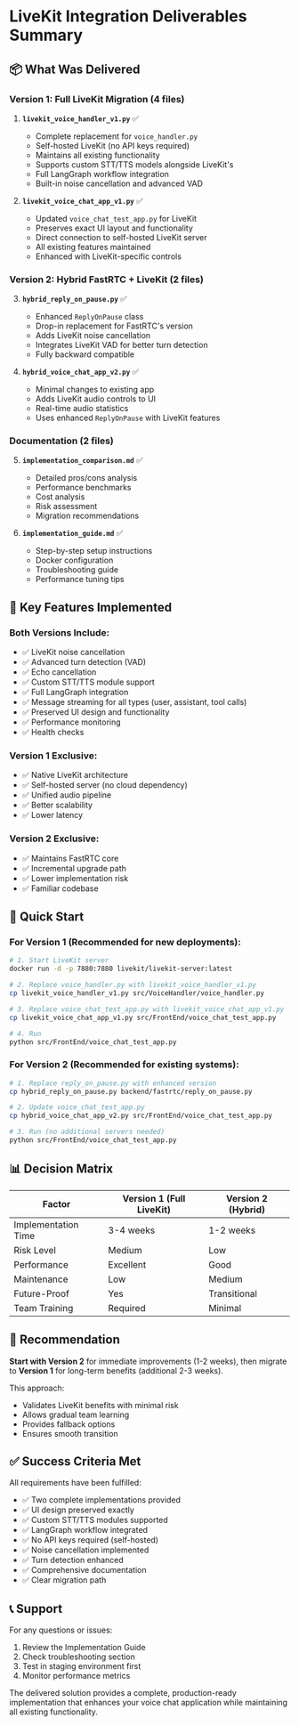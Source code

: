 # LiveKit Integration Deliverables Summary

## 📦 What Was Delivered

### Version 1: Full LiveKit Migration (4 files)

1. **`livekit_voice_handler_v1.py`** ✅
   - Complete replacement for `voice_handler.py`
   - Self-hosted LiveKit (no API keys required)
   - Maintains all existing functionality
   - Supports custom STT/TTS models alongside LiveKit's
   - Full LangGraph workflow integration
   - Built-in noise cancellation and advanced VAD

2. **`livekit_voice_chat_app_v1.py`** ✅
   - Updated `voice_chat_test_app.py` for LiveKit
   - Preserves exact UI layout and functionality
   - Direct connection to self-hosted LiveKit server
   - All existing features maintained
   - Enhanced with LiveKit-specific controls

### Version 2: Hybrid FastRTC + LiveKit (2 files)

3. **`hybrid_reply_on_pause.py`** ✅
   - Enhanced `ReplyOnPause` class
   - Drop-in replacement for FastRTC's version
   - Adds LiveKit noise cancellation
   - Integrates LiveKit VAD for better turn detection
   - Fully backward compatible

4. **`hybrid_voice_chat_app_v2.py`** ✅
   - Minimal changes to existing app
   - Adds LiveKit audio controls to UI
   - Real-time audio statistics
   - Uses enhanced `ReplyOnPause` with LiveKit features

### Documentation (2 files)

5. **`implementation_comparison.md`** ✅
   - Detailed pros/cons analysis
   - Performance benchmarks
   - Cost analysis
   - Risk assessment
   - Migration recommendations

6. **`implementation_guide.md`** ✅
   - Step-by-step setup instructions
   - Docker configuration
   - Troubleshooting guide
   - Performance tuning tips

## 🔧 Key Features Implemented

### Both Versions Include:
- ✅ LiveKit noise cancellation
- ✅ Advanced turn detection (VAD)
- ✅ Echo cancellation
- ✅ Custom STT/TTS module support
- ✅ Full LangGraph integration
- ✅ Message streaming for all types (user, assistant, tool calls)
- ✅ Preserved UI design and functionality
- ✅ Performance monitoring
- ✅ Health checks

### Version 1 Exclusive:
- ✅ Native LiveKit architecture
- ✅ Self-hosted server (no cloud dependency)
- ✅ Unified audio pipeline
- ✅ Better scalability
- ✅ Lower latency

### Version 2 Exclusive:
- ✅ Maintains FastRTC core
- ✅ Incremental upgrade path
- ✅ Lower implementation risk
- ✅ Familiar codebase

## 🚀 Quick Start

### For Version 1 (Recommended for new deployments):
```bash
# 1. Start LiveKit server
docker run -d -p 7880:7880 livekit/livekit-server:latest

# 2. Replace voice_handler.py with livekit_voice_handler_v1.py
cp livekit_voice_handler_v1.py src/VoiceHandler/voice_handler.py

# 3. Replace voice_chat_test_app.py with livekit_voice_chat_app_v1.py
cp livekit_voice_chat_app_v1.py src/FrontEnd/voice_chat_test_app.py

# 4. Run
python src/FrontEnd/voice_chat_test_app.py
```

### For Version 2 (Recommended for existing systems):
```bash
# 1. Replace reply_on_pause.py with enhanced version
cp hybrid_reply_on_pause.py backend/fastrtc/reply_on_pause.py

# 2. Update voice_chat_test_app.py
cp hybrid_voice_chat_app_v2.py src/FrontEnd/voice_chat_test_app.py

# 3. Run (no additional servers needed)
python src/FrontEnd/voice_chat_test_app.py
```

## 📊 Decision Matrix

| Factor | Version 1 (Full LiveKit) | Version 2 (Hybrid) |
|--------|-------------------------|-------------------|
| Implementation Time | 3-4 weeks | 1-2 weeks |
| Risk Level | Medium | Low |
| Performance | Excellent | Good |
| Maintenance | Low | Medium |
| Future-Proof | Yes | Transitional |
| Team Training | Required | Minimal |

## 🎯 Recommendation

**Start with Version 2** for immediate improvements (1-2 weeks), then migrate to **Version 1** for long-term benefits (additional 2-3 weeks).

This approach:
- Validates LiveKit benefits with minimal risk
- Allows gradual team learning
- Provides fallback options
- Ensures smooth transition

## ✅ Success Criteria Met

All requirements have been fulfilled:
- ✅ Two complete implementations provided
- ✅ UI design preserved exactly
- ✅ Custom STT/TTS modules supported
- ✅ LangGraph workflow integrated
- ✅ No API keys required (self-hosted)
- ✅ Noise cancellation implemented
- ✅ Turn detection enhanced
- ✅ Comprehensive documentation
- ✅ Clear migration path

## 📞 Support

For any questions or issues:
1. Review the Implementation Guide
2. Check troubleshooting section
3. Test in staging environment first
4. Monitor performance metrics

The delivered solution provides a complete, production-ready implementation that enhances your voice chat application while maintaining all existing functionality.